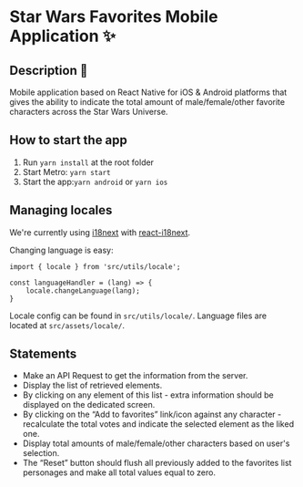 # Star Wars Favorites Mobile Application ✨

## Description 📱

Mobile application based on React Native for iOS & Android platforms that gives the ability to indicate the total amount of male/female/other favorite characters across the Star Wars Universe.

## How to start the app

1. Run `yarn install` at the root folder
2. Start Metro: `yarn start`
3. Start the app:`yarn android` or `yarn ios`

## Managing locales

We're currently using [i18next](https://www.i18next.com/) with [react-i18next](https://react.i18next.com/).

Changing language is easy:

```
import { locale } from 'src/utils/locale';

const languageHandler = (lang) => {
    locale.changeLanguage(lang);
}
```

Locale config can be found in `src/utils/locale/`. Language files are located at `src/assets/locale/`.

## Statements

- Make an API Request to get the information from the server.
- Display the list of retrieved elements.
- By clicking on any element of this list - extra information should be displayed on the dedicated screen.
- By clicking on the “Add to favorites” link/icon against any character - recalculate the total votes and indicate the selected element as the liked one.
- Display total amounts of male/female/other characters based on user's selection.
- The “Reset” button should flush all previously added to the favorites list personages and make all total values equal to zero.
